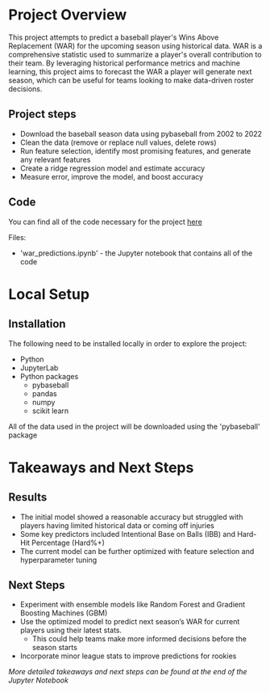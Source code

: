 # Project Overview

This project attempts to predict a baseball player's Wins Above Replacement (WAR) for the upcoming season using historical data. WAR is a comprehensive statistic used to summarize a player's overall contribution to their team. By leveraging historical performance metrics and machine learning, this project aims to forecast the WAR a player will generate next season, which can be useful for teams looking to make data-driven roster decisions.

## Project steps

* Download the baseball season data using pybaseball from 2002 to 2022
* Clean the data (remove or replace null values, delete rows)
* Run feature selection, identify most promising features, and generate any relevant features
* Create a ridge regression model and estimate accuracy
* Measure error, improve the model, and boost accuracy

## Code

You can find all of the code necessary for the project [here](https://github.com/randomdrth/WAR_Predictions/blob/main/war_predictions.ipynb)

Files:

* 'war_predictions.ipynb' - the Jupyter notebook that contains all of the code

# Local Setup

## Installation

The following need to be installed locally in order to explore the project:

* Python
* JupyterLab
* Python packages
    * pybaseball
    * pandas
    * numpy
    * scikit learn

All of the data used in the project will be downloaded using the 'pybaseball' package

# Takeaways and Next Steps

## Results

* The initial model showed a reasonable accuracy but struggled with players having limited historical data or coming off injuries
* Some key predictors included Intentional Base on Balls (IBB) and Hard-Hit Percentage (Hard%+)
* The current model can be further optimized with feature selection and hyperparameter tuning

## Next Steps

* Experiment with ensemble models like Random Forest and Gradient Boosting Machines (GBM)
* Use the optimized model to predict next season’s WAR for current players using their latest stats.
    * This could help teams make more informed decisions before the season starts
* Incorporate minor league stats to improve predictions for rookies

_More detailed takeaways and next steps can be found at the end of the Jupyter Notebook_

